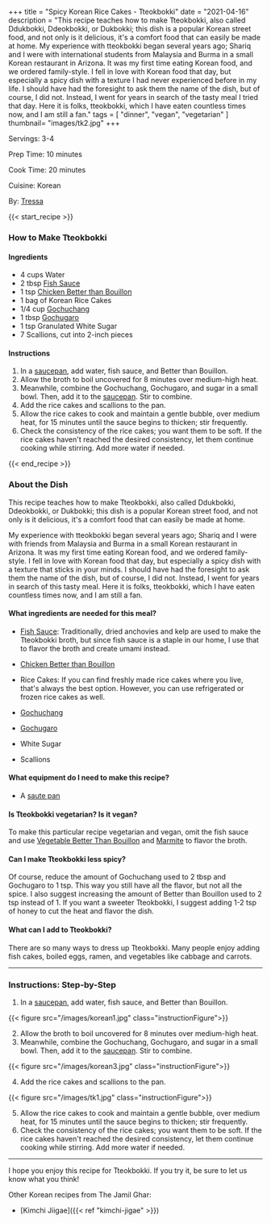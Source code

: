 +++
title = "Spicy Korean Rice Cakes - Tteokbokki"
date = "2021-04-16"
description = "This recipe teaches how to make Tteokbokki, also called Ddukbokki, Ddeokbokki, or Dukbokki; this dish is a popular Korean street food, and not only is it delicious, it's a comfort food that can easily be made at home. My experience with tteokbokki began several years ago; Shariq and I were with international students from Malaysia and Burma in a small Korean restaurant in Arizona. It was my first time eating Korean food, and we ordered family-style. I fell in love with Korean food that day, but especially a spicy dish with a texture I had never experienced before in my life. I should have had the foresight to ask them the name of the dish, but of course, I did not. Instead, I went for years in search of the tasty meal I tried that day. Here it is folks, tteokbokki, which I have eaten countless times now, and I am still a fan."
tags = [
    "dinner",
    "vegan",
    "vegetarian"
]
thumbnail= "images/tk2.jpg"
+++

Servings: 3-4 <!--more-->

Prep Time: 10 minutes

Cook Time: 20 minutes 

Cuisine: Korean 

By: [Tressa](https://www.jamilghar.com/about/)

{{< start_recipe >}}

### How to Make Tteokbokki

#### Ingredients 

* 4 cups Water
* 2 tbsp [Fish Sauce](https://amzn.to/32UtmKn)
* 1 tsp [Chicken Better than Bouillon](https://amzn.to/2RGiSsu)
* 1 bag of Korean Rice Cakes
* 1/4 cup [Gochuchang](https://amzn.to/32A6v3v)
* 1 tbsp [Gochugaro](https://amzn.to/3v0RhQT)  
* 1 tsp Granulated White Sugar
* 7 Scallions, cut into 2-inch pieces
  
#### Instructions

1. In a [saucepan](https://amzn.to/3pjsmHk), add water, fish sauce, and Better than Bouillon. 
2. Allow the broth to boil uncovered for 8 minutes over medium-high heat. 
3. Meanwhile, combine the Gochuchang, Gochugaro, and sugar in a small bowl. Then, add it to the [saucepan](https://amzn.to/3pjsmHk). Stir to combine. 
4. Add the rice cakes and scallions to the pan. 
5. Allow the rice cakes to cook and maintain a gentle bubble, over medium heat, for 15 minutes until the sauce begins to thicken; stir frequently.  
6. Check the consistency of the rice cakes; you want them to be soft. If the rice cakes haven't reached the desired consistency, let them continue cooking while stirring. Add more water if needed.  

{{< end_recipe >}}

### About the Dish 

This recipe teaches how to make Tteokbokki, also called Ddukbokki, Ddeokbokki, or Dukbokki; this dish is a popular Korean street food, and not only is it delicious, it's a comfort food that can easily be made at home.

My experience with tteokbokki began several years ago; Shariq and I were with friends from Malaysia and Burma in a small Korean restaurant in Arizona. It was my first time eating Korean food, and we ordered family-style. I fell in love with Korean food that day, but especially a spicy dish with a texture that sticks in your minds. I should have had the foresight to ask them the name of the dish, but of course, I did not. Instead, I went for years in search of this tasty meal. Here it is folks, tteokbokki, which I have eaten countless times now, and I am still a fan. 

#### What ingredients are needed for this meal?

* [Fish Sauce](https://amzn.to/32UtmKn): Traditionally, dried anchovies and kelp are used to make the Tteokbokki broth, but since fish sauce is a staple in our home, I use that to flavor the broth and create umami instead.

* [Chicken Better than Bouillon](https://amzn.to/2RGiSsu)

* Rice Cakes: If you can find freshly made rice cakes where you live, that's always the best option. However, you can use refrigerated or frozen rice cakes as well. 

* [Gochuchang](https://amzn.to/32A6v3v)

* [Gochugaro](https://amzn.to/3v0RhQT)
 
* White Sugar

* Scallions

#### What equipment do I need to make this recipe?

* A [saute pan](https://amzn.to/2RcOoyd)

#### Is Tteokbokki vegetarian? Is it vegan?

To make this particular recipe vegetarian and vegan, omit the fish sauce and use [Vegetable Better Than Bouillon](https://amzn.to/3ggLeni) and [Marmite](https://amzn.to/3xKVhYx) to flavor the broth.

#### Can I make Tteokbokki less spicy? 
 
Of course, reduce the amount of Gochuchang used to 2 tbsp and Gochugaro to 1 tsp. This way you still have all the flavor, but not all the spice. I also suggest increasing the amount of Better than Bouillon used to 2 tsp instead of 1. If you want a sweeter Tteokbokki, I suggest adding 1-2 tsp of honey to cut the heat and flavor the dish. 

#### What can I add to Tteokbokki? 

There are so many ways to dress up Tteokbokki. Many people enjoy adding fish cakes, boiled eggs, ramen, and vegetables like cabbage and carrots. 

---- 

### Instructions: Step-by-Step

1. In a [saucepan](https://amzn.to/3pjsmHk), add water, fish sauce, and Better than Bouillon. 

{{< figure src="/images/korean1.jpg" class="instructionFigure">}}

2. Allow the broth to boil uncovered for 8 minutes over medium-high heat. 
3. Meanwhile, combine the Gochuchang, Gochugaro, and sugar in a small bowl. Then, add it to the [saucepan](https://amzn.to/3pjsmHk). Stir to combine. 

{{< figure src="/images/korean3.jpg" class="instructionFigure">}}

4. Add the rice cakes and scallions to the pan. 

{{< figure src="/images/tk1.jpg" class="instructionFigure">}}

5. Allow the rice cakes to cook and maintain a gentle bubble, over medium heat, for 15 minutes until the sauce begins to thicken; stir frequently.  
6. Check the consistency of the rice cakes; you want them to be soft. If the rice cakes haven't reached the desired consistency, let them continue cooking while stirring. Add more water if needed.  
 
----

I hope you enjoy this recipe for Tteokbokki. If you try it, be sure to let us know what you think!

Other Korean recipes from The Jamil Ghar:
* [Kimchi Jiigae]({{< ref "kimchi-jigae" >}})
